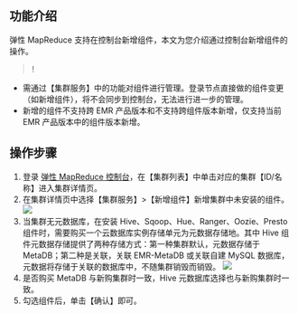 ## 功能介绍
弹性 MapReduce 支持在控制台新增组件，本文为您介绍通过控制台新增组件的操作。
>!
- 需通过【集群服务】中的功能对组件进行管理。登录节点直接做的组件变更（如新增组件），将不会同步到控制台，无法进行进一步的管理。
- 新增的组件不支持跨 EMR 产品版本和不支持跨组件版本新增，仅支持当前 EMR 产品版本中的组件版本新增。

## 操作步骤
1. 登录 [弹性 MapReduce 控制台](https://console.cloud.tencent.com/emr)，在【集群列表】中单击对应的集群【ID/名称】进入集群详情页。
2. 在集群详情页中选择【集群服务】>【新增组件】新增集群中未安装的组件。
![](https://main.qcloudimg.com/raw/8247e28b9bf99d76220bccdd86043eb9.png)
3. 当集群无元数据库，在安装 Hive、Sqoop、Hue、Ranger、Oozie、Presto 组件时，需要购买一个云数据库实例存储单元为元数据存储地。其中 Hive 组件元数据存储提供了两种存储方式：第一种集群默认，元数据存储于 MetaDB；第二种是关联，关联 EMR-MetaDB 或关联自建 MySQL 数据库，元数据将存储于关联的数据库中，不随集群销毁而销毁。
![](https://main.qcloudimg.com/raw/6f645aa8dfc537b905d11ccd814896bf.png)
4. 是否购买 MetaDB 与新购集群时一致，Hive 元数据库选择也与新购集群时一致。
5. 勾选组件后，单击【确认】即可。
